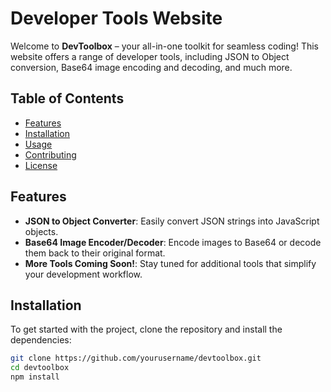 # Developer Tools Website

Welcome to **DevToolbox** – your all-in-one toolkit for seamless coding! This website offers a range of developer tools, including JSON to Object conversion, Base64 image encoding and decoding, and much more.

## Table of Contents

- [Features](#features)
- [Installation](#installation)
- [Usage](#usage)
- [Contributing](#contributing)
- [License](#license)

## Features

- **JSON to Object Converter**: Easily convert JSON strings into JavaScript objects.
- **Base64 Image Encoder/Decoder**: Encode images to Base64 or decode them back to their original format.
- **More Tools Coming Soon!**: Stay tuned for additional tools that simplify your development workflow.

## Installation

To get started with the project, clone the repository and install the dependencies:

```bash
git clone https://github.com/yourusername/devtoolbox.git
cd devtoolbox
npm install
